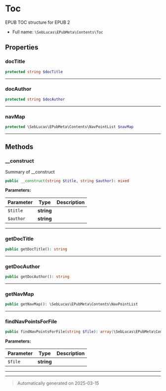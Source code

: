 
# Toc

EPUB TOC structure for EPUB 2



* Full name: `\SebLucas\EPubMeta\Contents\Toc`



## Properties


### docTitle



```php
protected string $docTitle
```






***

### docAuthor



```php
protected string $docAuthor
```






***

### navMap



```php
protected \SebLucas\EPubMeta\Contents\NavPointList $navMap
```






***

## Methods


### __construct

Summary of __construct

```php
public __construct(string $title, string $author): mixed
```








**Parameters:**

| Parameter | Type | Description |
|-----------|------|-------------|
| `$title` | **string** |  |
| `$author` | **string** |  |





***

### getDocTitle



```php
public getDocTitle(): string
```












***

### getDocAuthor



```php
public getDocAuthor(): string
```












***

### getNavMap



```php
public getNavMap(): \SebLucas\EPubMeta\Contents\NavPointList
```












***

### findNavPointsForFile



```php
public findNavPointsForFile(string $file): array|\SebLucas\EPubMeta\Contents\NavPoint[]
```








**Parameters:**

| Parameter | Type | Description |
|-----------|------|-------------|
| `$file` | **string** |  |





***


***
> Automatically generated on 2025-03-15
